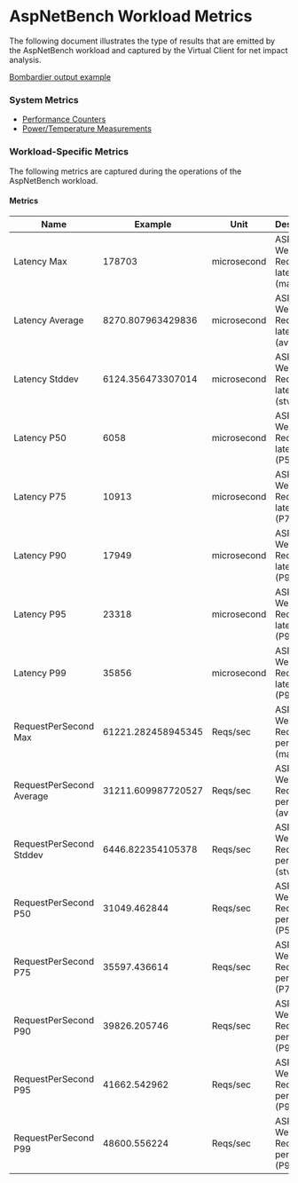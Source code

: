 ﻿# AspNetBench Workload Metrics
The following document illustrates the type of results that are emitted by the AspNetBench workload and captured by the
Virtual Client for net impact analysis.

[Bombardier output example](https://github.com/codesenberg/bombardier#examples)

### System Metrics
* [Performance Counters](./PerformanceCounterMetrics.md)
* [Power/Temperature Measurements](./PowerMetrics.md)  

### Workload-Specific Metrics
The following metrics are captured during the operations of the AspNetBench workload.

#### Metrics


| Name				       | Example            | Unit        | Description                                             |
|--------------------------|--------------------|-------------|---------------------------------------------------------|
| Latency Max			   | 178703				| microsecond | ASP.NET Web Request latency (max) |
| Latency Average		   | 8270.807963429836  | microsecond | ASP.NET Web Request latency (avg) |
| Latency Stddev		   | 6124.356473307014  | microsecond | ASP.NET Web Request latency (stv) |
| Latency P50			   | 6058				| microsecond | ASP.NET Web Request latency (P50) |
| Latency P75		   	   | 10913				| microsecond | ASP.NET Web Request latency (P75) |
| Latency P90	   		   | 17949				| microsecond | ASP.NET Web Request latency (P90) |
| Latency P95	   		   | 23318			    | microsecond | ASP.NET Web Request latency (P95) |
| Latency P99			   | 35856				| microsecond | ASP.NET Web Request latency (P99) |
| RequestPerSecond Max     | 61221.282458945345 | Reqs/sec	  | ASP.NET Web Request per second (max) |
| RequestPerSecond Average | 31211.609987720527 | Reqs/sec    | ASP.NET Web Request per second (avg) |
| RequestPerSecond Stddev  | 6446.822354105378  | Reqs/sec    | ASP.NET Web Request per second (stv) |
| RequestPerSecond P50     | 31049.462844       | Reqs/sec    | ASP.NET Web Request per second (P50) |
| RequestPerSecond P75     | 35597.436614       | Reqs/sec    | ASP.NET Web Request per second (P75) |
| RequestPerSecond P90     | 39826.205746       | Reqs/sec    | ASP.NET Web Request per second (P90) |
| RequestPerSecond P95     | 41662.542962       | Reqs/sec    | ASP.NET Web Request per second (P95) |
| RequestPerSecond P99     | 48600.556224       | Reqs/sec    | ASP.NET Web Request per second (P99) |